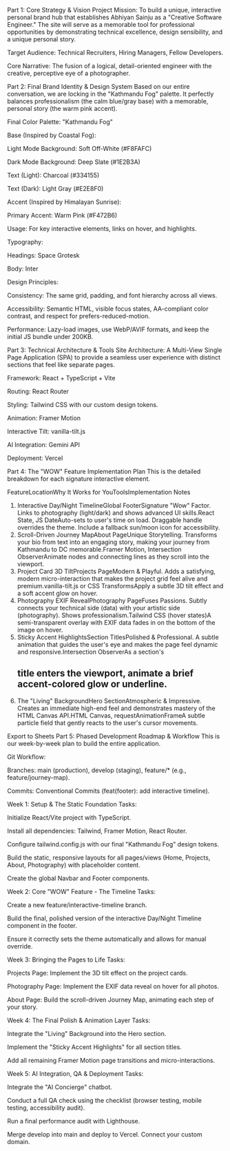 Part 1: Core Strategy & Vision
Project Mission: To build a unique, interactive personal brand hub that establishes Abhiyan Sainju as a "Creative Software Engineer." The site will serve as a memorable tool for professional opportunities by demonstrating technical excellence, design sensibility, and a unique personal story.

Target Audience: Technical Recruiters, Hiring Managers, Fellow Developers.

Core Narrative: The fusion of a logical, detail-oriented engineer with the creative, perceptive eye of a photographer.

Part 2: Final Brand Identity & Design System
Based on our entire conversation, we are locking in the "Kathmandu Fog" palette. It perfectly balances professionalism (the calm blue/gray base) with a memorable, personal story (the warm pink accent).

Final Color Palette: "Kathmandu Fog"

Base (Inspired by Coastal Fog):

Light Mode Background: Soft Off-White (#F8FAFC)

Dark Mode Background: Deep Slate (#1E2B3A)

Text (Light): Charcoal (#334155)

Text (Dark): Light Gray (#E2E8F0)

Accent (Inspired by Himalayan Sunrise):

Primary Accent: Warm Pink (#F472B6)

Usage: For key interactive elements, links on hover, and highlights.

Typography:

Headings: Space Grotesk

Body: Inter

Design Principles:

Consistency: The same grid, padding, and font hierarchy across all views.

Accessibility: Semantic HTML, visible focus states, AA-compliant color contrast, and respect for prefers-reduced-motion.

Performance: Lazy-load images, use WebP/AVIF formats, and keep the initial JS bundle under 200KB.

Part 3: Technical Architecture & Tools
Site Architecture: A Multi-View Single Page Application (SPA) to provide a seamless user experience with distinct sections that feel like separate pages.

Framework: React + TypeScript + Vite

Routing: React Router

Styling: Tailwind CSS with our custom design tokens.

Animation: Framer Motion

Interactive Tilt: vanilla-tilt.js

AI Integration: Gemini API

Deployment: Vercel

Part 4: The "WOW" Feature Implementation Plan
This is the detailed breakdown for each signature interactive element.

FeatureLocationWhy It Works for YouToolsImplementation Notes
1. Interactive Day/Night TimelineGlobal FooterSignature "Wow" Factor. Links to photography (light/dark) and shows advanced UI skills.React State, JS DateAuto-sets to user's time on load. Draggable handle overrides the theme. Include a fallback sun/moon icon for accessibility.
2. Scroll-Driven Journey MapAbout PageUnique Storytelling. Transforms your bio from text into an engaging story, making your journey from Kathmandu to DC memorable.Framer Motion, Intersection ObserverAnimate nodes and connecting lines as they scroll into the viewport.
3. Project Card 3D TiltProjects PageModern & Playful. Adds a satisfying, modern micro-interaction that makes the project grid feel alive and premium.vanilla-tilt.js or CSS TransformsApply a subtle 3D tilt effect and a soft accent glow on hover.
4. Photography EXIF RevealPhotography PageFuses Passions. Subtly connects your technical side (data) with your artistic side (photography). Shows professionalism.Tailwind CSS (hover states)A semi-transparent overlay with EXIF data fades in on the bottom of the image on hover.
5. Sticky Accent HighlightsSection TitlesPolished & Professional. A subtle animation that guides the user's eye and makes the page feel dynamic and responsive.Intersection ObserverAs a section's <h2> title enters the viewport, animate a brief accent-colored glow or underline.
6. The "Living" BackgroundHero SectionAtmospheric & Impressive. Creates an immediate high-end feel and demonstrates mastery of the HTML Canvas API.HTML Canvas, requestAnimationFrameA subtle particle field that gently reacts to the user's cursor movements.

Export to Sheets
Part 5: Phased Development Roadmap & Workflow
This is our week-by-week plan to build the entire application.

Git Workflow:

Branches: main (production), develop (staging), feature/* (e.g., feature/journey-map).

Commits: Conventional Commits (feat(footer): add interactive timeline).

Week 1: Setup & The Static Foundation
Tasks:

Initialize React/Vite project with TypeScript.

Install all dependencies: Tailwind, Framer Motion, React Router.

Configure tailwind.config.js with our final "Kathmandu Fog" design tokens.

Build the static, responsive layouts for all pages/views (Home, Projects, About, Photography) with placeholder content.

Create the global Navbar and Footer components.

Week 2: Core "WOW" Feature - The Timeline
Tasks:

Create a new feature/interactive-timeline branch.

Build the final, polished version of the interactive Day/Night Timeline component in the footer.

Ensure it correctly sets the theme automatically and allows for manual override.

Week 3: Bringing the Pages to Life
Tasks:

Projects Page: Implement the 3D tilt effect on the project cards.

Photography Page: Implement the EXIF data reveal on hover for all photos.

About Page: Build the scroll-driven Journey Map, animating each step of your story.

Week 4: The Final Polish & Animation Layer
Tasks:

Integrate the "Living" Background into the Hero section.

Implement the "Sticky Accent Highlights" for all section titles.

Add all remaining Framer Motion page transitions and micro-interactions.

Week 5: AI Integration, QA & Deployment
Tasks:

Integrate the "AI Concierge" chatbot.

Conduct a full QA check using the checklist (browser testing, mobile testing, accessibility audit).

Run a final performance audit with Lighthouse.

Merge develop into main and deploy to Vercel. Connect your custom domain.
